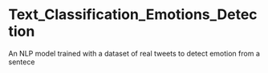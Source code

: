 # Text_Classification_Emotions_Detection
An NLP model trained with a dataset of real tweets to detect emotion from a sentece 
